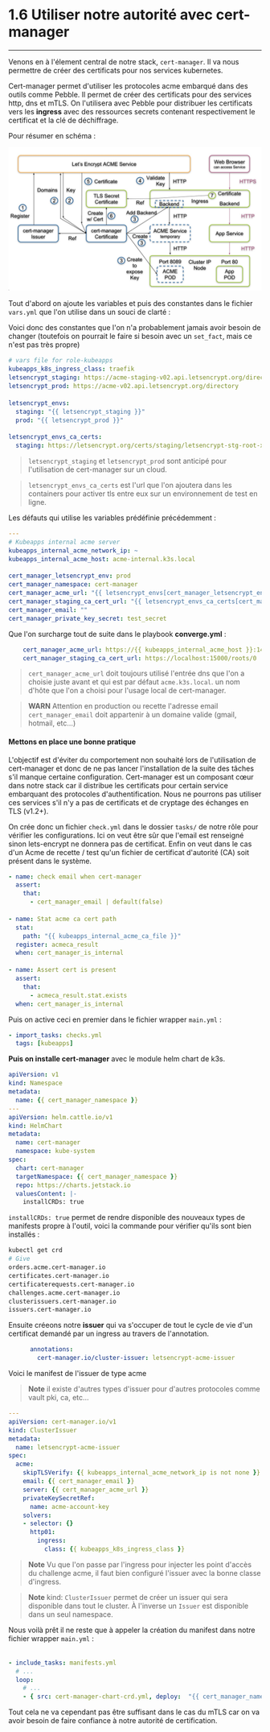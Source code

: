 # 1.6 Utiliser notre autorité avec cert-manager

---

Venons en à l'élement central de notre stack, `cert-manager`. Il va nous permettre de créer des certificats pour nos services kubernetes.

Cert-manager permet d'utiliser les protocoles acme embarqué dans des outils comme Pebble. Il permet de créer des certificats pour des services http, dns et mTLS.
On l'utilisera avec Pebble pour distribuer les certificats vers les **ingress** avec des ressources secrets contenant respectivement le certificat et la clé de déchiffrage. 

Pour résumer en schéma :

![stack](./images/ingress-cert-manager.jpg)

Tout d'abord on ajoute les variables et puis des constantes dans le fichier `vars.yml` que l'on utilise dans un souci de clarté :

Voici donc des constantes que l'on n'a probablement jamais avoir besoin de changer (toutefois on pourrait le faire si besoin avec un `set_fact`, mais ce n'est pas très propre)

```yaml linenums="1" title="playbook/roles/kubeapps/vars/main.yml"
# vars file for role-kubeapps
kubeapps_k8s_ingress_class: traefik
letsencrypt_staging: https://acme-staging-v02.api.letsencrypt.org/directory
letsencrypt_prod: https://acme-v02.api.letsencrypt.org/directory 

letsencrypt_envs:
  staging: "{{ letsencrypt_staging }}"
  prod: "{{ letsencrypt_prod }}"

letsencrypt_envs_ca_certs:
  staging: https://letsencrypt.org/certs/staging/letsencrypt-stg-root-x1.pem

```

> `letsencrypt_staging` et `letsencrypt_prod` sont anticipé pour l'utilisation de cert-manager sur un cloud.

> `letsencrypt_envs_ca_certs` est l'url que l'on ajoutera dans les containers pour activer tls entre eux sur un environnement de test en ligne.

Les défauts qui utilise les variables prédéfinie précédemment :

```yaml linenums="1" title="playbook/roles/kubeapps/defaults/main.yml"
---
# Kubeapps internal acme server
kubeapps_internal_acme_network_ip: ~
kubeapps_internal_acme_host: acme-internal.k3s.local

cert_manager_letsencrypt_env: prod
cert_manager_namespace: cert-manager
cert_manager_acme_url: "{{ letsencrypt_envs[cert_manager_letsencrypt_env] }}"
cert_manager_staging_ca_cert_url: "{{ letsencrypt_envs_ca_certs[cert_manager_letsencrypt_env] | d(none) }}"
cert_manager_email: ""
cert_manager_private_key_secret: test_secret
```

Que l'on surcharge tout de suite dans le playbook **converge.yml** :

```yaml linenums="10" title="playbook/roles/kubeapps/molecule/default/converge.yml"
    cert_manager_acme_url: https://{{ kubeapps_internal_acme_host }}:14000/dir
    cert_manager_staging_ca_cert_url: https://localhost:15000/roots/0

```

> `cert_manager_acme_url` doit toujours utilisé l'entrée dns que l'on a choisie juste avant et qui est par défaut `acme.k3s.local`. un nom d'hôte que l'on a choisi pour l'usage local de cert-manager.

> **WARN** Attention en production ou recette l'adresse email `cert_manager_email` doit appartenir à un domaine valide (gmail, hotmail, etc...)

#### Mettons en place une bonne pratique

L'objectif est d'éviter du comportement non souhaité lors de l'utilisation de cert-manager et donc de ne pas lancer l'installation de la suite des tâches s'il manque certaine configuration. Cert-manager est un composant cœur dans notre stack car il distribue les certificats pour certain service embarquant des protocoles d'authentification. Nous ne pourrons pas utiliser ces services s'il n'y a pas de certificats et de cryptage des échanges en TLS (v1.2+).

On crée donc un fichier `check.yml` dans le dossier `tasks/` de notre rôle pour vérifier les configurations.
Ici on veut être sûr que l'email est renseigné sinon lets-encrypt ne donnera pas de certificat. Enfin on veut dans le cas d'un Acme de recette / test qu'un fichier de certificat d'autorité (CA) soit présent dans le système.

```yaml linenums="1" title="playbook/roles/kubeapps/tasks/checks.yml"
- name: check email when cert-manager
  assert:
    that:
      - cert_manager_email | default(false)

- name: Stat acme ca cert path
  stat:
    path: "{{ kubeapps_internal_acme_ca_file }}"
  register: acmeca_result
  when: cert_manager_is_internal

- name: Assert cert is present
  assert:
    that:
      - acmeca_result.stat.exists
  when: cert_manager_is_internal


```

Puis on active ceci en premier dans le fichier wrapper `main.yml` :

```yaml linenums="3" title="playbook/roles/kubeapps/tasks/main.yml"
- import_tasks: checks.yml
  tags: [kubeapps]

```

**Puis on installe cert-manager** avec le module helm chart de k3s.

```yaml linenums="1" title="playbook/roles/kubeapps/templates/cert-manager-chart-crd.yml.j2"
apiVersion: v1
kind: Namespace
metadata:
  name: {{ cert_manager_namespace }}
---
apiVersion: helm.cattle.io/v1
kind: HelmChart
metadata:
  name: cert-manager
  namespace: kube-system
spec:
  chart: cert-manager
  targetNamespace: {{ cert_manager_namespace }}
  repo: https://charts.jetstack.io
  valuesContent: |-
    installCRDs: true
```

`installCRDs: true` permet de rendre disponible des nouveaux types de manifests propre à l'outil, voici la commande pour vérifier qu'ils sont bien installés :

```bash
kubectl get crd
# Give
orders.acme.cert-manager.io            
certificates.cert-manager.io            
certificaterequests.cert-manager.io    
challenges.acme.cert-manager.io
clusterissuers.cert-manager.io
issuers.cert-manager.io
```

Ensuite créeons notre **issuer** qui va s'occuper de tout le cycle de vie d'un certificat demandé par un ingress au travers de l'annotation.

```yaml
      annotations:
        cert-manager.io/cluster-issuer: letsencrypt-acme-issuer
```

Voici le manifest de l'issuer de type acme 

> **Note** il existe d'autres types d'issuer pour d'autres protocoles comme vault pki, ca, etc...

```yaml linenums="19" title="playbook/roles/kubeapps/templates/cert-manager-chart-crd.yml.j2"
---
apiVersion: cert-manager.io/v1
kind: ClusterIssuer
metadata:
  name: letsencrypt-acme-issuer
spec:
  acme:
    skipTLSVerify: {{ kubeapps_internal_acme_network_ip is not none }}
    email: {{ cert_manager_email }}
    server: {{ cert_manager_acme_url }}
    privateKeySecretRef:
      name: acme-account-key
    solvers:
    - selector: {}
      http01:
        ingress:
          class: {{ kubeapps_k8s_ingress_class }}

```

> **Note** Vu que l'on passe par l'ingress pour injecter les point d'accès du challenge acme, il faut bien configuré l'issuer avec la bonne classe d'ingress.

> **Note** kind: `ClusterIssuer` permet de créer un issuer qui sera disponible dans tout le cluster. À l'inverse un `Issuer` est disponible dans un seul namespace.

Nous voilà prêt il ne reste que à appeler la création du manifest dans notre fichier wrapper `main.yml` :

```yaml linenums="16" title="playbook/roles/kubeapps/tasks/main.yml"

- include_tasks: manifests.yml
  # ...
  loop:
    # ...
    - { src: cert-manager-chart-crd.yml, deploy:  "{{ cert_manager_namespace }}" }

```

Tout cela ne va cependant pas être suffisant dans le cas du mTLS car on va avoir besoin de faire confiance à notre autorité de certification.
